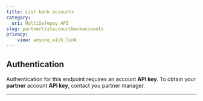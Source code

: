 ```yaml
---
title: List bank accounts
category:
  uri: MultiSafepay API
slug: partnerlistaccountbankaccounts
privacy:
    view: anyone_with_link
---
```


## Authentication

Authentication for this endpoint requires an account **API key**. To obtain your **partner** account **API key**, contact you partner manager.

---